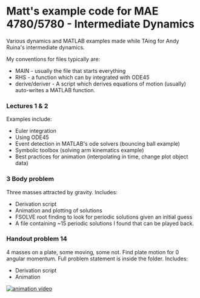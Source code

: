 # Matt's example code for MAE 4780/5780 - Intermediate Dynamics
Various dynamics and MATLAB examples made while TAing for Andy Ruina's intermediate dynamics.

My conventions for files typically are:

* MAIN - usually the file that starts everything
* RHS - a function which can by integrated with ODE45
* derive/deriver - A script which derives equations of motion (usually) auto-writes a MATLAB function.

### Lectures 1 & 2
Examples include:
* Euler integration
* Using ODE45
* Event detection in MATLAB's ode solvers (bouncing ball example)
* Symbolic toolbox (solving arm kinematics example)
* Best practices for animation (interpolating in time, change plot object data)

### 3 Body problem
Three masses attracted by gravity. Includes:
* Derivation script
* Animation and plotting of solutions
* FSOLVE root finding to look for periodic solutions given an initial guess
* A file containing ~15 periodic solutions I found that can be played back.

### Handout problem 14
4 masses on a plate, some moving, some not. Find plate motion for 0 angular momentum.
Full problem statement is inside the folder. Includes:
* Derivation script
* Animation   

[![animation video](https://img.youtube.com/vi/f4t5e0GKEBk/0.jpg)](https://www.youtube.com/watch?v=f4t5e0GKEBk)

